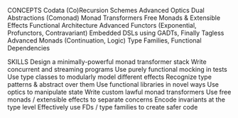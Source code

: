 CONCEPTS
Codata
(Co)Recursion Schemes
Advanced Optics
Dual Abstractions (Comonad)
Monad Transformers
Free Monads & Extensible Effects
Functional Architecture
Advanced Functors (Exponential, Profunctors, Contravariant)
Embedded DSLs using GADTs, Finally Tagless
Advanced Monads (Continuation, Logic)
Type Families, Functional Dependencies

SKILLS
Design a minimally-powerful monad transformer stack
Write concurrent and streaming programs
Use purely functional mocking in tests
Use type classes to modularly model different effects
Recognize type patterns & abstract over them
Use functional libraries in novel ways
Use optics to manipulate state
Write custom lawful monad transformers
Use free monads / extensible effects to separate concerns
Encode invariants at the type level
Effectively use FDs / type families to create safer code